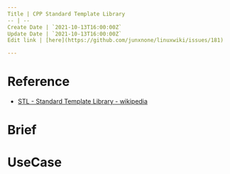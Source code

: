 ```yaml
---
Title | CPP Standard Template Library
-- | --
Create Date | `2021-10-13T16:00:00Z`
Update Date | `2021-10-13T16:00:00Z`
Edit link | [here](https://github.com/junxnone/linuxwiki/issues/181)

---
```

# Reference
- [STL - Standard Template Library - wikipedia](https://en.wikipedia.org/wiki/Standard_Template_Library)

# Brief

# UseCase

